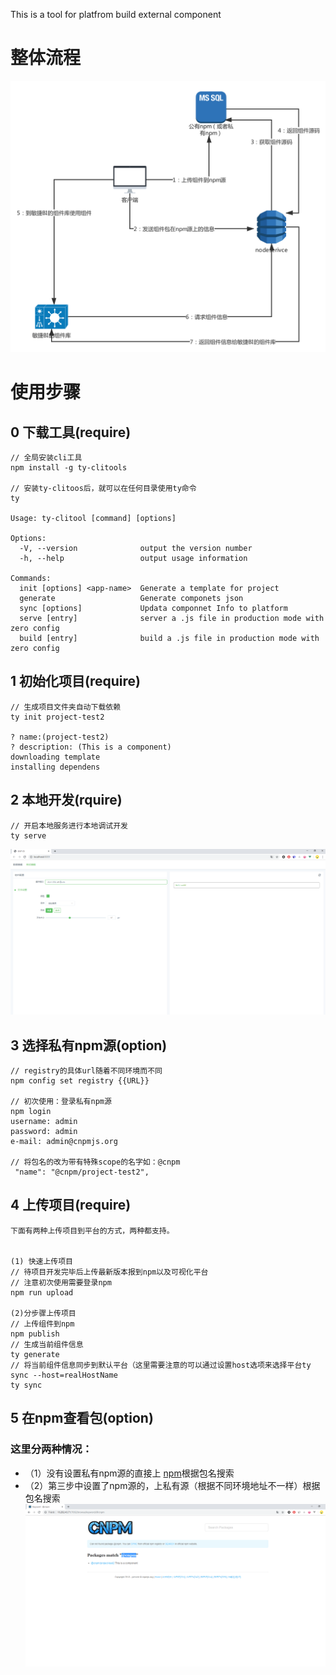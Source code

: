 This is a tool for platfrom build external component

# 整体流程
![process](https://github.com/htdata-bi/agilebi/blob/master/examples/process.png)


# 使用步骤

## 0 下载工具(require)
```
// 全局安装cli工具
npm install -g ty-clitools

// 安装ty-clitoos后，就可以在任何目录使用ty命令
ty

Usage: ty-clitool [command] [options]

Options:
  -V, --version              output the version number
  -h, --help                 output usage information

Commands:
  init [options] <app-name>  Generate a template for project
  generate                   Generate componets json
  sync [options]             Updata componnet Info to platform
  serve [entry]              server a .js file in production mode with zero config
  build [entry]              build a .js file in production mode with zero config
```


## 1 初始化项目(require)
```
// 生成项目文件夹自动下载依赖
ty init project-test2

? name:(project-test2) 
? description: (This is a component)
downloading template
installing dependens

```

## 2 本地开发(rquire)
```
// 开启本地服务进行本地调试开发
ty serve
```
![ty-server](https://github.com/htdata-bi/agilebi/blob/master/examples/ty-serve.png)

## 3 选择私有npm源(option)
```
// registry的具体url随着不同环境而不同
npm config set registry {{URL}}

// 初次使用：登录私有npm源
npm login
username: admin
password: admin
e-mail: admin@cnpmjs.org

// 将包名的改为带有特殊scope的名字如：@cnpm
 "name": "@cnpm/project-test2",
```

## 4 上传项目(require)
```
下面有两种上传项目到平台的方式，两种都支持。


(1) 快速上传项目
// 待项目开发完毕后上传最新版本报到npm以及可视化平台
// 注意初次使用需要登录npm
npm run upload

(2)分步骤上传项目
// 上传组件到npm
npm publish
// 生成当前组件信息
ty generate
// 将当前组件信息同步到默认平台（这里需要注意的可以通过设置host选项来选择平台ty sync --host=realHostName
ty sync 
```

## 5 在npm查看包(option)
### 这里分两种情况：  
* （1）没有设置私有npm源的直接上 [npm](https://www.npmjs.com/)根据包名搜索
* （2）第三步中设置了npm源的，上私有源（根据不同环境地址不一样）根据包名搜索    
![ty-cnpm](https://github.com/htdata-bi/agilebi/blob/master/examples/ty-cnpm.png)

